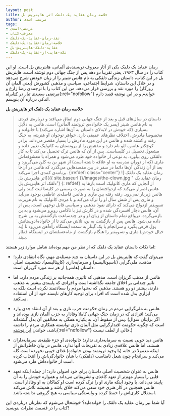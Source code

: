 ```yaml
---
layout: post
title: خلاصه رمان عقاید یک دلقک اثر هاینریش بل
author: مرتضی اسدی
tags:
- مرتضی-اسدی
- معرفی-کتاب
- نقد-رمان-عقاید-یک-دلقک
- خلاصه-رمان-عقاید-یک-دلقک
- عقاید-دلقک-هاینریش-بل
- تکه-هایی-از-عقاید-یک-دلقک
---
```


رمان عقاید یک دلقک یکی از آثار معروف نویسنده‌ی آلمانی، هاینریش بل است. او این کتاب را در سال ۱۹۶۳،‌ یعنی تقریبا دو  دهه پس از جنگ جهانی دوم نوشته است. هاینریش بل در این کتاب، داستان زندگی دلقکی به نام هانس شینر را از زبان خودش شرح می‌دهد و در خلال این داستان، شرایط اجتماعی، سیاسی و مذهبی کشورش (یعنی آلمان آن روزگار) را  مورد نقد و بررسی قرار می‌دهد. من این کتاب را با ترجمه‌ی رضا زارع و مرتضی سعیدی تبار در [کتابراه](http://ketabrah.ir/go/b32608){:rel="nofollow"} خواندم و در این نوشته قصد دارم اندکی درباره آن بنویسم.



**خلاصه رمان عقاید یک دلقک اثر هاینریش بل**
> داستان در سال‌های قبل و بعد از جنگ جهانی دوم اتفاق می‌افتد و درباره‌ی فردی به نام هانس شینر (پسر یک خانواده‌ی ثروتمند آلمانی) است. هانس به دلایل بسیاری (که خودش در لابه‌لای داستان به آن‌ها اشاره می‌کند) با خانواده و مخصوصا مادرش، اختلاف نظرهای عمیقی دارد. خواهر نوجوان او هنریته، به جنگ رفته و کشته شده و هانس در این مورد مادرش را بسیار مقصر می‌داند. برادر کوچکتر هانس،‌ لئو نام دارد و مذهبش را از پروتستان به کاتولیک تغییر داده و مشغول تحصیل در کلیساست. پس از آن که هانس ترک تحصیل می‌کند تا به کار دلقکی روی بیاورد، به نوعی از خانواده‌ خود طرد می‌شود و  همراه با معشوقه‌اش ماری (که از دوران مدرسه به او علاقه داشته است) از شهر بن به کلن می‌گریزد و  بعد از آن زندگی آن‌ها دائما در سفر در بین مقصدهایی می‌گذرد که هانس در آن‌جا برنامه‌ی کمدی اجرا می‌کند.
>{:refdef: class="center"}
>![ رمان عقاید یک دلقک اثر هاینریش بل]({{ site.baseurl }}/images/the-clown.jpg " رمان عقاید یک دلقک اثر هاینریش بل")
>{: refdef}
> از آنجایی که ماری کاتولیک است بارها به هانس اصرار می‌کند که ازدواجشان را به صورت رسمی در کلیسا ثبت کنند ولی هانس زیربار نمی‌رود. رفته رفته بین ماری و هانس فاصله‌ی عاطفی بوجود می‌آید و ماری پس از شش سال او را ترک می‌کند و با مردی کاتولیک به نام هربرت تسوپفنر ازدواج می‌کند که دارای نفوذ مذهبی و سیاسی قابل توجهی است. پس از آن، هانس دچار افسردگی شده و در کارش نیز با ناکامی روبرو می‌شود و به بن بازمی‌گردد، درواقع تمام داستان از زبان او و در چندساعت بازگشتش به بن شرح داده می‌شود. هانس پس از بازگشت به بن، تلاش می‌کند تا از خانواده/دوستانش پول قرض بگیرد و سرانجام با یک گیتار به سمت ایستگاه راه‌آهن می‌رود تا (به خیال خودش) ماری و تسوپفنر را هنگام بازگشت از ماه‌عسلشان در ایستگاه قطار ببیند.



اما نکات داستان عقاید یک دلقک که از نظر من مهم بوده‌اند شامل موارد زیر هستند:

* می‌توان گفت که هاینریش بل در این داستان به چند مسئله‌ی مهم، نگاه انتقادی دارد؛ مذهب، ملی‌گرایی (ناسیونالیسم) و سرمایه‌داری (کاپیتالیسم). شخصیت اصلی داستان (هانس) از هر سه مورد گریزان است.

* هانس از مذهب گریزان است، مذهبی که تاثیری همه‌جانبه بر زندگی مردم دارد، اما تاثیر چندانی بر اخلاق جامعه نگذاشته است و افرادی که پایبندی بیشتر به مذهب دارند، بیشتر دو رو هستند. مذهبی که نه‌تنها مردم را سعادتمند نکرده است بلکه به ابزاری بدل شده است که افراد برای توجیه کارهای ناپسند خود از آن استفاده می‌کنند.

* هانس به ملی‌گرایی مردم در زمان حکومت حزب نازی و بعد از آن انتقاد جدی وارد می‌کند؛ افرادی که در زمان جنگ جهانی کاملا وفادار به حزب آلمان نازی بوده‌اند و پس از سقوط آن،‌ به یکباره همگی به مخالفین آن بدل گشته‌اند. (اگر برایتان سوال است که چگونه حکومت اقتدارگرایی مثل آلمان نازی توانسته همکاری مردم را داشته باشد، خواندن [این نوشته](https://www.1pezeshk.com/archives/2012/09/the-third-wave-experiment.html){:rel="nofollow"} خالی از لطف نیست.)  

* هانس دید خوبی نسبت به سرمایه‌داری ندارد؛ خانواده‌ی او جزء طبقه‌ی سرمایه‌داران هستند، اما هانس علاقه‌ی زیادی به تفریحات آنها ندارد،  هانس در بیان خاطراتش از اینکه معمولا در خانه (با وجود ثروتمند بودن خانواده) غذای خوبی نخورده است گله می‌کند و سرانجام چون شغل نامناسب (دلقکی) با شأن خانوادگی‌اش را انتخاب کرده است از خانواده‌اش طرد می‌شود.
 
* هانس به عنوان شخصیت اصلی داستان برای خود اصولی دارد؛ از جمله اینکه تعهد قلبی را بسیار مهم‌تر از تعهد کاغذی و تشریفاتی می‌داند و همواره خودش را به آن پایبند می‌داند، با وجود اینکه ماری او را ترک کرده است او کماکان به او وفادار است. هانس همچنین در کار هنری خود سعی می‌کند خلاق باشد و همیشه تلاش می‌کند استقلال کاری‌اش را حفظ کرده و وابستگی سیاسی به هیچ گروهی نداشته باشد. 


آیا شما نیز رمان عقاید یک دلقک را خوانده‌اید؟ خوشحال می‌شوم که نظرتان درباره‌ی این کتاب را در قسمت نظرات بنویسید!
